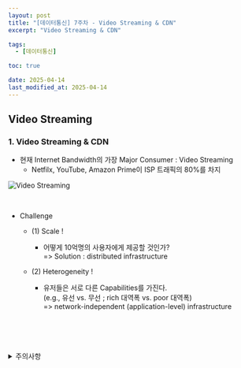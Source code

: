 ```yaml
---
layout: post
title: "[데이터통신] 7주차 - Video Streaming & CDN"
excerpt: "Video Streaming & CDN"

tags:
  - [데이터통신]

toc: true

date: 2025-04-14
last_modified_at: 2025-04-14
---
```

## Video Streaming
### 1. Video Streaming & CDN  
- 현재 Internet Bandwidth의 가장 Major Consumer : Video Streaming  
  - Netfilx, YouTube, Amazon Prime이 ISP 트래픽의 80%를 차지  

![Video Streaming](TODO)  

<br>

- Challenge
  - (1) Scale !
    - 어떻게 10억명의 사용자에게 제공할 것인가?  
    => Solution : distributed infrastructure  

  - (2) Heterogeneity !  
    - 유저들은 서로 다른 Capabilities를 가진다.  
    (e.g., 유선 vs. 무선 ; rich 대역폭 vs. poor 대역폭)  
    => network-independent (application-level) infrastructure

<br>
<br>
<br>
<br>
<details>
<summary>주의사항</summary>
<div markdown="1">

이 포스팅은 강원대학교 김도형 교수님의 데이터통신 수업을 들으며 내용을 정리 한 것입니다.  
수업 내용에 대한 저작권은 교수님께 있으니,  
다른 곳으로의 무분별한 내용 복사를 자제해 주세요.

</div>
</details>